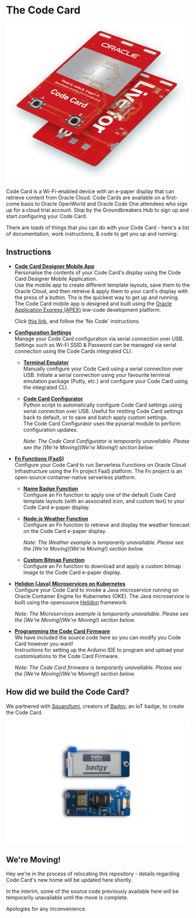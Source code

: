 # The Code Card
![](images/codecard.png)

Code Card is a Wi-Fi-enabled device with an e-paper display that can retrieve content from Oracle Cloud. Code Cards are available on a first-come basis to Oracle OpenWorld and Oracle Code One attendees who sign up for a cloud trial account. Stop by the Groundbreakers Hub to sign up and start configuring your Code Card.

There are loads of things that you can do with your Code Card - here's a list of documentation, work instructions, & code to get you up and running:

## Instructions
- **[Code Card Designer Mobile App](https://developer.oracle.com/codecard)**  
  Personalise the contents of your Code Card's display using the Code Card Designer Mobile Application.  
  Use the mobile app to create different template layouts, save them to the Oracle Cloud, and then retreive & apply them to your card's display with the press of a button. Ths is the quickest way to get up and running.  
  The Code Card mobile app is designed and built using the [Oracle Application Express (APEX)](https://apex.oracle.com/en/) low-code development platform.

  Click [this link](https://developer.oracle.com/codecard), and follow the 'No Code' instructions.

- **[Configuration Settings](/terminal/)**  
  Manage your Code Card configuration via serial connection over USB. Settings such as Wi-Fi SSID & Password can be managed via serial connection using the Code Cards integrated CLI.

  - **[Terminal Emulator](https://github.com/cameronsenese/codecard/blob/master/terminal/README.md#alternative-via-terminal-emulator)**  
    Manually configure your Code Card using a serial connection over USB. Initiate a serial connection using your favourite terminal emulation package (Putty, etc.) and configure your Code Card using the integrated CLI.

  - **[Code Card Configurator](/codecard-configurator)**  
    Python script to automatically configure Code Card settings using serial connection over USB. Useful for restting Code Card settings back to default, or to save and batch apply custom settings.  
    The Code Card Configurator uses the pyserial module to perform configuration updates.

    *Note: The Code Card Configurator is temporarily unavailable. Please see the [We're Moving](We're Moving!) section below.*

- **[Fn Functions (FaaS)](/functions/)**  
  Configure your Code Card to run Serverless Functions on Oracle Cloud Infrastructure using the Fn project FaaS platform. The Fn project is an open-source container-native serverless platform.

  - **[Name Badge Function](/functions/)**  
  Configure an Fn function to apply one of the default Code Card template layouts (with an associated icon, and custom text) to your Code Card e-paper display.

  - **[Node.js Weather Function](https://github.com/cameronsenese/codecard/tree/master/functions/examples/weather)**  
    Configure an Fn function to retrieve and display the weather forecast on the Code Card e-paper display.

    *Note: The Weather example is temporarily unavailable. Please see the [We're Moving](We're Moving!) section below.*

  - **[Custom Bitmap Function](https://github.com/cameronsenese/codecard/tree/master/functions/examples/bitmap)**  
  Configure an Fn function to download and apply a custom bitmap image to the Code Card e-paper display.

- **[Helidon (Java) Microservices on Kubernetes](/microservices/)**  
  Configure your Code Card to invoke a Java microservice running on Oracle Container Engine for Kubernetes (OKE). The Java microservice is built using the opensource [Helidon](https://helidon.io/#/) framework.

  *Note: The Microservices example is temporarily unavailable. Please see the [We're Moving](We're Moving!) section below.*

- **[Programming the Code Card Firmware](/arduino/)**  
  We have included the source code here so you can modify you Code Card however you want!  
  Instructions for setting up the Arduino IDE to program and upload your customisations to the Code Card Firmware.

  *Note: The Code Card firmware is temporarily unavailable. Please see the [We're Moving](We're Moving!) section below.*

## How did we build the Code Card?
We partnered with [Squarofumi](http://www.sqfmi.com/), creators of [Badgy](https://www.tindie.com/products/squarofumi/badgy-iot-badge/), an IoT badge, to create the Code Card.

![](images/badgy.jpg)

## We're Moving!

Hey we're in the process of relocating this repository - details regarding Code Card's new home will be updated here shortly.

In the interim, some of the source code previously available here will be temporarily unavailable until the move is complete.

Apologies for any inconvenience.